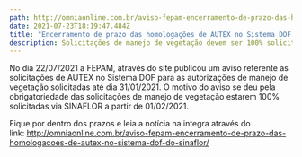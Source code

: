 ```yaml
---
path: http://omniaonline.com.br/aviso-fepam-encerramento-de-prazo-das-homologacoes-de-autex-no-sistema-dof-do-sinaflor/
date: 2021-07-23T18:19:47.484Z
title: "Encerramento de prazo das homologações de AUTEX no Sistema DOF do SINAFLOR "
description: Solicitações de manejo de vegetação devem ser 100% solicitadas via SINAFLOR
---
```

<!--StartFragment-->

No dia 22/07/2021 a FEPAM, através do site publicou um aviso referente as solicitações de AUTEX no Sistema DOF para as autorizações de manejo de vegetação solicitadas até dia 31/01/2021. O motivo do aviso se deu pela obrigatoriedade das solicitações de manejo de vegetação estarem 100% solicitadas via SINAFLOR a partir de 01/02/2021. 

Fique por dentro dos prazos e leia a notícia na integra através do link: <http://omniaonline.com.br/aviso-fepam-encerramento-de-prazo-das-homologacoes-de-autex-no-sistema-dof-do-sinaflor/> 

<!--EndFragment-->